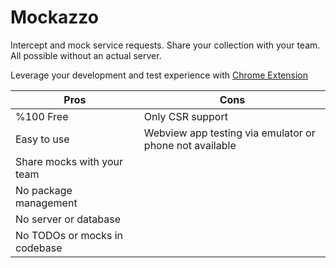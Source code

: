 # Mockazzo

Intercept and mock service requests. Share your collection with your team. All possible without an actual server.

Leverage your development and test experience with [Chrome Extension](https://chromewebstore.google.com/detail/mockazzo/kfigleagfkhlodapdpajkbkbnplimmoj) 

| Pros      | Cons |
| ----------- | ----------- |
| %100 Free      | Only CSR support       |
| Easy to use   | Webview app testing via emulator or phone not available        |
| Share mocks with your team   |         |
| No package management   |         |
| No server or database   |         |
| No TODOs or mocks in codebase   |         |
